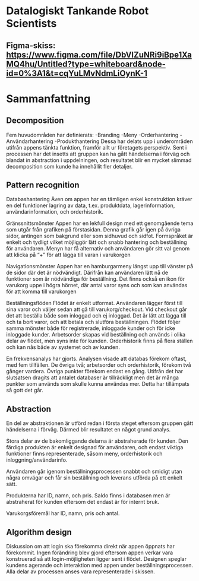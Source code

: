 # Datalogiskt Tankande Robot Scientists


## Figma-skiss: https://www.figma.com/file/DbVIZuNRi9iBpe1XaMQ4hu/Untitled?type=whiteboard&node-id=0%3A1&t=cqYuLMvNdmLiOynK-1

# Sammanfattning

## Decomposition

Fem huvudområden har definierats:
-Branding
-Meny
-Orderhantering
-Användarhantering
-Produkthantering 
Dessa har delats upp i underområden utifrån appens tänkta funktion, framför allt ur företagets perspektiv.
Sent i processen har det insetts att gruppen kan ha gått händelserna i förväg och blandat in abstraction i uppdelningen,
och resultatet blir en mycket slimmad decomposition som kunde ha innehållit fler detaljer.

## Pattern recognition
Databashantering
Även om appen har en tämligen enkel konstruktion kräver en del funktioner lagring av data, t.ex. produktdata, lagerinformation, användarinformation, och orderhistorik.

Gränssnittsmönster
Appen har en lekfull design med ett genomgående tema som utgår från grafiken på förstasidan. Denna grafik går igen på övriga sidor, antingen som bakgrund eller som sidhuvud och sidfot. Formspråket är enkelt och tydligt vilket möjliggör lätt och snabb hantering och beställning för användaren.
Menyn har få alternativ och användaren gör sitt val genom att klicka på “+” för att lägga till varan i varukorgen

Navigationsmönster
Appen har en hamburgarmeny längst upp till vänster på de sidor där det är nödvändigt. Därifrån kan användaren lätt nå de funktioner som är nödvändiga för beställning. Det finns också en ikon för varukorg uppe i högra hörnet, där antal varor syns och som kan användas för att komma till varukorgen

Beställningsflöden
Flödet är enkelt utformat. Användaren lägger först till sina varor och väljer sedan att gå till varukorg/checkout. Vid checkout går det att beställa både som inloggad och ej inloggad. Det är lätt att lägga till och ta bort varor, och att betala och slutföra beställningen. Flödet följer samma mönster både för registrerade, inloggade kunder och för icke inloggade kunder. Arbetsorder skapas vid beställning och används i olika delar av flödet, men syns inte för kunden. Orderhistorik finns på flera ställen och kan nås både av systemet och av kunden.

En frekvensanalys har gjorts. Analysen visade att databas förekom oftast, med fem tillfällen.
De övriga två; arbetsorder och orderhistorik, förekom två gånger vardera. Övriga punkter förekom endast en gång.
Utifrån det har slutsatsen dragits att antalet databaser är tillräckligt men det är många punkter som används som skulle kunna användas mer. Detta har tillämpats så gott det går.

## Abstraction
En del av abstraktionen är utförd redan i första steget eftersom gruppen gått händelserna i förväg. Därmed blir resultatet en något grund analys. 

Stora delar av de bakomliggande delarna är abstraherade för kunden. Den färdiga produkten är enkelt designad för användaren, och endast viktiga funktioner finns representerade, såsom meny, orderhistorik och inloggning/användarinfo.

Användaren går igenom beställningsprocessen snabbt och smidigt utan några omvägar och får sin beställning och leverans utförda på ett enkelt sätt.

Produkterna har ID, namn, och pris. Saldo finns i databasen men är abstraherat för kunden eftersom det endast är för internt bruk.

Varukorgsföremål har ID, namn, pris och antal.


## Algorithm design
Diskussion om att login ska förekomma direkt när appen öppnats har förekommit. Ingen förändring blev gjord eftersom appen verkar vara konstruerad så att login-möjligheten ligger sent i flödet. 
Designen speglar kundens agerande och interaktion med appen under beställningsprocessen. 
Alla delar av processen anses vara representerade i skissen.
